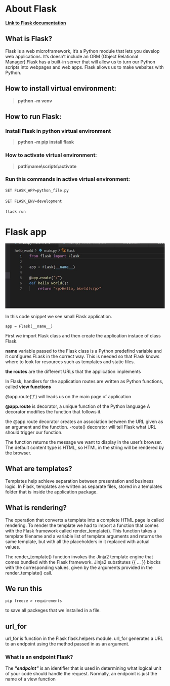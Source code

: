 # About Flask

 
 [**Link to Flask documentation**](https://flask.palletsprojects.com/en/2.0.x/)
 
 ## What is Flask?
 
Flask is a web microframework, it’s a Python module that lets you develop web applications. It’s doesn’t include an ORM (Object Relational Manager).Flask has a built-in server that will allow us to turn our Python scripts into webpages and web apps. Flask allows us to make websites with Python. 
 
 ## How to install virtual environment:
 
 > **python -m venv**
 
 ## How to run Flask:
 
 ### Install Flask in python virtual environment
 
 > **python -m pip install flask**
 
 ### How to activate virtual environment:
 
 > **path\name\scripts\activate**
 
 ### Run this commands in active virtual environment:
 ```bash 
 SET FLASK_APP=python_file.py
 
 SET FLASK_ENV=development 
 
 flask run
 ```
 
 # Flask app
 
 ![hello world](/assets/img/hello.jpg)
 
 In this code snippet we see small Flask application. 
 ``` 
 app = Flask(__name__)
 ```
 
 First we import Flask class and then create the application instace of class Flask.
 
 **__name__** variable passed to the Flask class is a Python predefind variable and it configures FLask in the correct way. This is needed so that Flask knows where to look for resources such as templates and static files.
 
 **the routes** are the different URLs that the application implements
 
 In Flask, handlers for the application routes are written as Python functions, called **view functions**
  
 @app.route('/') will leads us on the main page of application


**@app.route** is decorator, a unique function of the Python language
A decorator modifies the function that follows it.

the @app.route decorator creates an association between the URL given as an argument and the function.
-route() decorator will tell Flask what URL should trigger our function.

The function returns the message we want to display in the user’s browser. The default content type is HTML, so HTML in the string will be rendered by the browser.

## What are templates?

Templates help achieve separation between presentation and business logic. In Flask, templates are written as separate files, stored in a templates folder that is inside the application package.

## What is rendering?

The operation that converts a template into a complete HTML page is called rendering. To render the template we had to import a function that comes with the Flask framework called render_template(). This function takes a template filename and a variable list of template arguments and returns the same template, but with all the placeholders in it replaced with actual values.

The render_template() function invokes the Jinja2 template engine that comes bundled with the Flask framework. Jinja2 substitutes {{ ... }} blocks with the corresponding values, given by the arguments provided in the render_template() call.


## We run this

```
pip freeze > requirements

```

to save all packeges that we installed in a file.

## url_for 

url_for is function in the Flask flask.helpers module. url_for generates a URL to an endpoint using the method passed in as an argument.

### What is an endpoint Flask?

The ***"endpoint"*** is an identifier that is used in determining what logical unit of your code should handle the request. Normally, an endpoint is just the name of a view function


